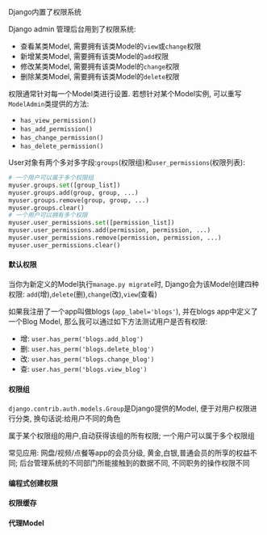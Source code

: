 Django内置了权限系统

Django admin 管理后台用到了权限系统:
- 查看某类Model, 需要拥有该类Model的`view`或`change`权限
- 新增某类Model, 需要拥有该类Model的`add`权限
- 修改某类Model, 需要拥有该类Model的`change`权限
- 删除某类Model, 需要拥有该类Model的`delete`权限

权限通常针对每一个Model类进行设置. 若想针对某个Model实例, 可以重写`ModelAdmin`类提供的方法:
- `has_view_permission()`
- `has_add_permission()`
- `has_change_permission()`
- `has_delete_permission()`

User对象有两个多对多字段:`groups`(权限组)和`user_permissions`(权限列表):
```python
# 一个用户可以属于多个权限组
myuser.groups.set([group_list])
myuser.groups.add(group, group, ...)
myuser.groups.remove(group, group, ...)
myuser.groups.clear()
# 一个用户可以拥有多个权限
myuser.user_permissions.set([permission_list])
myuser.user_permissions.add(permission, permission, ...)
myuser.user_permissions.remove(permission, permission, ...)
myuser.user_permissions.clear()
```

#### 默认权限
当你为新定义的Model执行`manage.py migrate`时, Django会为该Model创建四种权限: `add`(增),`delete`(删),`change`(改),`view`(查看)

如果我注册了一个app叫做blogs (`app_label='blogs'`), 并在blogs app中定义了一个Blog Model, 那么我可以通过如下方法测试用户是否有权限:
- 增: `user.has_perm('blogs.add_blog')`
- 删: `user.has_perm('blogs.delete_blog')`
- 改: `user.has_perm('blogs.change_blog')`
- 查: `user.has_perm('blogs.view_blog')`

#### 权限组
`django.contrib.auth.models.Group`是Django提供的Model, 便于对用户权限进行分类, 换句话说:给用户不同的角色

属于某个权限组的用户,自动获得该组的所有权限; 一个用户可以属于多个权限组

常见应用: 网盘/视频/点餐等app的会员分级, 黄金,白银,普通会员的所享的权益不同; 后台管理系统的不同部门所能接触到的数据不同, 不同职务的操作权限不同

#### 编程式创建权限


#### 权限缓存
#### 代理Model